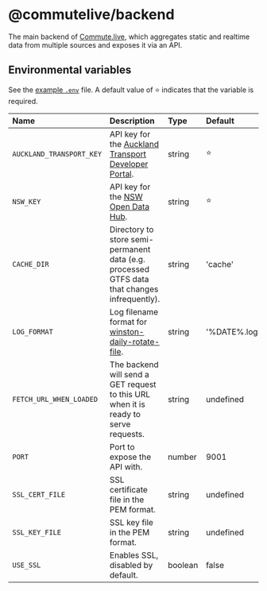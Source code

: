 # @commutelive/backend

The main backend of [Commute.live](https://commute.live), which aggregates static and realtime data from multiple sources and exposes it via an API.

## Environmental variables

See the [example `.env`](./example.env) file. A default value of ⭐ indicates that the variable is required.

| Name                          | Description                                                                                                   | Type      | Default       |
| :---------------------------- | :------------------------------------------------------------------------------------------------------------ | :-------- | :------------ |
| `AUCKLAND_TRANSPORT_KEY`      | API key for the [Auckland Transport Developer Portal](https://dev-portal.at.govt.nz/).                        | string    | ⭐            |
| `NSW_KEY`                     | API key for the [NSW Open Data Hub](https://opendata.transport.nsw.gov.au/).                                  | string    | ⭐            |
| `CACHE_DIR`                   | Directory to store semi-permanent data (e.g. processed GTFS data that changes infrequently).                  | string    | 'cache'       |
| `LOG_FORMAT`                  | Log filename format for [winston-daily-rotate-file](https://github.com/winstonjs/winston-daily-rotate-file).  | string    | '%DATE%.log'  |
| `FETCH_URL_WHEN_LOADED`       | The backend will send a GET request to this URL when it is ready to serve requests.                           | string    | undefined     |
| `PORT`                        | Port to expose the API with.                                                                                  | number    | 9001          |
| `SSL_CERT_FILE`               | SSL certificate file in the PEM format.                                                                       | string    | undefined     |
| `SSL_KEY_FILE`                | SSL key file in the PEM format.                                                                               | string    | undefined     |
| `USE_SSL`                     | Enables SSL, disabled by default.                                                                             | boolean   | false         |
